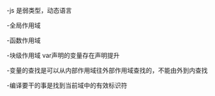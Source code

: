 -js 是弱类型，动态语言

-全局作用域

-函数作用域

-块级作用域
 var声明的变量存在声明提升

-变量的查找是可以从内部作用域往外部作用域查找的，不能由外到内查找

-编译要干的事是找到当前域中的有效标识符

